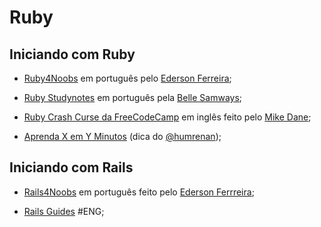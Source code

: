 # Ruby

## Iniciando com Ruby

- [Ruby4Noobs](https://github.com/edersonferreira/ruby4noobs) em português pelo [Ederson Ferreira](https://github.com/edersonferreira/);

- [Ruby Studynotes](https://github.com/bellesamways/studynotes/blob/master/Cursos/ruby_puro.md) em português pela [Belle Samways](https://github.com/bellesamways/);

- [Ruby Crash Curse da FreeCodeCamp](https://www.youtube.com/watch?v=t_ispmWmdjY) em inglês feito pelo [Mike Dane](https://github.com/mikedane);

- [Aprenda X em Y Minutos](https://learnxinyminutes.com/docs/pt-br/ruby-pt/) (dica do [@humrenan](https://github.com/humrenan/));

## Iniciando com Rails

- [Rails4Noobs](https://github.com/edersonferreira/rails4noobs) em português feito pelo [Ederson Ferrreira](https://github.com/edersonferreira/);

- [Rails Guides](https://guides.rubyonrails.org/) #ENG;
